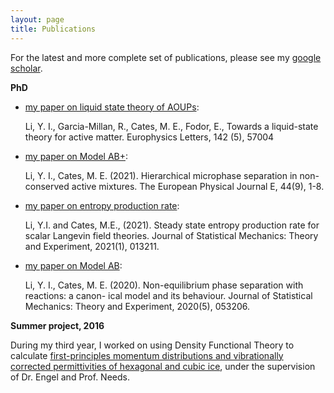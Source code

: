 ```yaml
---
layout: page
title: Publications
---
```


For the latest and more complete set of publications, please see my [google scholar]. 

__PhD__ 

- [my paper on liquid state theory of AOUPs]: 

	Li, Y. I., Garcia-Millan, R., Cates, M. E., Fodor, E., Towards a liquid-state theory for active matter. Europhysics Letters, 142 (5), 57004

- [my paper on Model AB+]:

	Li, Y. I., Cates, M. E. (2021). Hierarchical microphase separation in non-conserved active mixtures. The European Physical Journal E, 44(9), 1-8.


- [my paper on entropy production rate]: 

	Li, Y.I. and Cates, M.E., (2021). Steady state entropy production rate for scalar Langevin field theories. Journal of Statistical Mechanics: Theory and Experiment, 2021(1), 013211.


- [my paper on Model AB]: 

	Li, Y. I., Cates, M. E. (2020). Non-equilibrium phase separation with reactions: a canon- ical model and its behaviour. Journal of Statistical Mechanics: Theory and Experiment, 2020(5), 053206.



__Summer project, 2016__

During my third year, I worked on using Density Functional Theory to calculate [first-principles momentum distributions and vibrationally corrected permittivities of hexagonal and cubic ice], under the supervision of Dr. Engel and Prof. Needs. 


[First-principles momentum distributions and vibrationally corrected permittivities of hexagonal and cubic ice]: https://journals.aps.org/prb/abstract/10.1103/PhysRevB.97.054312
[my paper on Model AB]: https://iopscience-iop-org.ezp.lib.cam.ac.uk/article/10.1088/1742-5468/ab7e2d/meta
[my paper on Model AB+]: https://link.springer.com/article/10.1140/epje/s10189-021-00113-x
[my paper on entropy production rate]: https://iopscience.iop.org/article/10.1088/1742-5468/abd311/meta 
[google scholar]: https://scholar.google.com/citations?user=Ezcv1xcAAAAJ&hl=en
[my paper on liquid state theory of AOUPs]: https://iopscience.iop.org/article/10.1209/0295-5075/acd79c/meta

